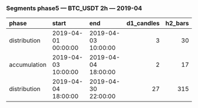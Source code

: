 ### Segments phase5 — BTC_USDT 2h — 2019-04

| phase        | start               | end                 |   d1_candles |   h2_bars |
|:-------------|:--------------------|:--------------------|-------------:|----------:|
| distribution | 2019-04-01 00:00:00 | 2019-04-03 10:00:00 |            3 |        30 |
| accumulation | 2019-04-03 10:00:00 | 2019-04-04 18:00:00 |            2 |        17 |
| distribution | 2019-04-04 18:00:00 | 2019-04-30 22:00:00 |           27 |       315 |